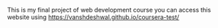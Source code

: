 This is my final project of web development course
you can access this website using 
https://vanshdeshwal.github.io/coursera-test/
